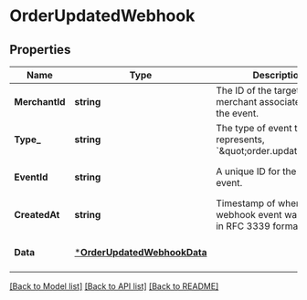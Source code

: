 # OrderUpdatedWebhook

## Properties

 Name           | Type                                                       | Description                                                                 | Notes                        
----------------|------------------------------------------------------------|-----------------------------------------------------------------------------|------------------------------
 **MerchantId** | **string**                                                 | The ID of the target merchant associated with the event.                    | [optional] [default to null] 
 **Type_**      | **string**                                                 | The type of event this represents, &#x60;\&quot;order.updated\&quot;&#x60;. | [optional] [default to null] 
 **EventId**    | **string**                                                 | A unique ID for the webhook event.                                          | [optional] [default to null] 
 **CreatedAt**  | **string**                                                 | Timestamp of when the webhook event was created, in RFC 3339 format.        | [optional] [default to null] 
 **Data**       | [***OrderUpdatedWebhookData**](OrderUpdatedWebhookData.md) |                                                                             | [optional] [default to null] 

[[Back to Model list]](../README.md#documentation-for-models) [[Back to API list]](../README.md#documentation-for-api-endpoints) [[Back to README]](../README.md)

